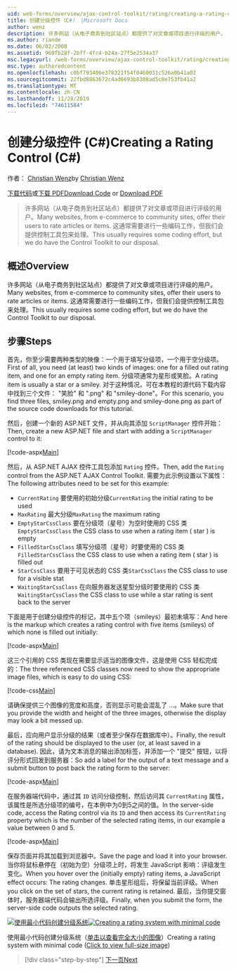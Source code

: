 ```yaml
---
uid: web-forms/overview/ajax-control-toolkit/rating/creating-a-rating-control-cs
title: 创建分级控件（C#） |Microsoft Docs
author: wenz
description: 许多网站（从电子商务到社区站点）都提供了对文章或项目进行评级的用户。 这通常需要进行一些编码工作，但我们有 。
ms.author: riande
ms.date: 06/02/2008
ms.assetid: 969fb28f-2bff-4fc4-b24a-27f5e2534a37
msc.legacyurl: /web-forms/overview/ajax-control-toolkit/rating/creating-a-rating-control-cs
msc.type: authoredcontent
ms.openlocfilehash: c0bf793406e378321f54f0460031c526a0b41a02
ms.sourcegitcommit: 22fbd8863672c4ad6693b8388ad5c8e753fb41a2
ms.translationtype: MT
ms.contentlocale: zh-CN
ms.lasthandoff: 11/28/2019
ms.locfileid: "74611584"
---
```

# <a name="creating-a-rating-control-c"></a><span data-ttu-id="c5900-104">创建分级控件 (C#)</span><span class="sxs-lookup"><span data-stu-id="c5900-104">Creating a Rating Control (C#)</span></span>

<span data-ttu-id="c5900-105">作者： [Christian Wenz](https://github.com/wenz)</span><span class="sxs-lookup"><span data-stu-id="c5900-105">by [Christian Wenz](https://github.com/wenz)</span></span>

<span data-ttu-id="c5900-106">[下载代码](https://download.microsoft.com/download/9/3/f/93f8daea-bebd-4821-833b-95205389c7d0/rating0.cs.zip)或[下载 PDF](https://download.microsoft.com/download/2/d/c/2dc10e34-6983-41d4-9c08-f78f5387d32b/rating0CS.pdf)</span><span class="sxs-lookup"><span data-stu-id="c5900-106">[Download Code](https://download.microsoft.com/download/9/3/f/93f8daea-bebd-4821-833b-95205389c7d0/rating0.cs.zip) or [Download PDF](https://download.microsoft.com/download/2/d/c/2dc10e34-6983-41d4-9c08-f78f5387d32b/rating0CS.pdf)</span></span>

> <span data-ttu-id="c5900-107">许多网站（从电子商务到社区站点）都提供了对文章或项目进行评级的用户。</span><span class="sxs-lookup"><span data-stu-id="c5900-107">Many websites, from e-commerce to community sites, offer their users to rate articles or items.</span></span> <span data-ttu-id="c5900-108">这通常需要进行一些编码工作，但我们会提供控制工具包来处理。</span><span class="sxs-lookup"><span data-stu-id="c5900-108">This usually requires some coding effort, but we do have the Control Toolkit to our disposal.</span></span>

## <a name="overview"></a><span data-ttu-id="c5900-109">概述</span><span class="sxs-lookup"><span data-stu-id="c5900-109">Overview</span></span>

<span data-ttu-id="c5900-110">许多网站（从电子商务到社区站点）都提供了对文章或项目进行评级的用户。</span><span class="sxs-lookup"><span data-stu-id="c5900-110">Many websites, from e-commerce to community sites, offer their users to rate articles or items.</span></span> <span data-ttu-id="c5900-111">这通常需要进行一些编码工作，但我们会提供控制工具包来处理。</span><span class="sxs-lookup"><span data-stu-id="c5900-111">This usually requires some coding effort, but we do have the Control Toolkit to our disposal.</span></span>

## <a name="steps"></a><span data-ttu-id="c5900-112">步骤</span><span class="sxs-lookup"><span data-stu-id="c5900-112">Steps</span></span>

<span data-ttu-id="c5900-113">首先，你至少需要两种类型的映像：一个用于填写分级项，一个用于空分级项。</span><span class="sxs-lookup"><span data-stu-id="c5900-113">First of all, you need (at least) two kinds of images: one for a filled out rating item, and one for an empty rating item.</span></span> <span data-ttu-id="c5900-114">分级项通常为星形或笑脸。</span><span class="sxs-lookup"><span data-stu-id="c5900-114">A rating item is usually a star or a smiley.</span></span> <span data-ttu-id="c5900-115">对于这种情况，可在本教程的源代码下载内容中找到三个文件： "笑脸" 和 ".png" 和 "smiley-done"。</span><span class="sxs-lookup"><span data-stu-id="c5900-115">For this scenario, you find three files, smiley.png and empty.png and smiley-done.png as part of the source code downloads for this tutorial.</span></span>

<span data-ttu-id="c5900-116">然后，创建一个新的 ASP.NET 文件，并从向其添加 `ScriptManager` 控件开始：</span><span class="sxs-lookup"><span data-stu-id="c5900-116">Then, create a new ASP.NET file and start with adding a `ScriptManager` control to it:</span></span>

[!code-aspx[Main](creating-a-rating-control-cs/samples/sample1.aspx)]

<span data-ttu-id="c5900-117">然后，从 ASP.NET AJAX 控件工具包添加 `Rating` 控件。</span><span class="sxs-lookup"><span data-stu-id="c5900-117">Then, add the `Rating` control from the ASP.NET AJAX Control Toolkit.</span></span> <span data-ttu-id="c5900-118">需要为此示例设置以下属性：</span><span class="sxs-lookup"><span data-stu-id="c5900-118">The following attributes need to be set for this example:</span></span>

- <span data-ttu-id="c5900-119">`CurrentRating` 要使用的初始分级</span><span class="sxs-lookup"><span data-stu-id="c5900-119">`CurrentRating` the initial rating to be used</span></span>
- <span data-ttu-id="c5900-120">`MaxRating` 最大分级</span><span class="sxs-lookup"><span data-stu-id="c5900-120">`MaxRating` the maximum rating</span></span>
- <span data-ttu-id="c5900-121">`EmptyStarCssClass` 要在分级项（星号）为空时使用的 CSS 类</span><span class="sxs-lookup"><span data-stu-id="c5900-121">`EmptyStarCssClass` the CSS class to use when a rating item ( star ) is empty</span></span>
- <span data-ttu-id="c5900-122">`FilledStarCssClass` 填写分级项（星号）时要使用的 CSS 类</span><span class="sxs-lookup"><span data-stu-id="c5900-122">`FilledStarCssClass` the CSS class to use when a rating item ( star ) is filled out</span></span>
- <span data-ttu-id="c5900-123">`StarCssClass` 要用于可见状态的 CSS 类</span><span class="sxs-lookup"><span data-stu-id="c5900-123">`StarCssClass` the CSS class to use for a visible stat</span></span>
- <span data-ttu-id="c5900-124">`WaitingStarCssClass` 在向服务器发送星型分级时要使用的 CSS 类</span><span class="sxs-lookup"><span data-stu-id="c5900-124">`WaitingStarCssClass` the CSS class to use while a star rating is sent back to the server</span></span>

<span data-ttu-id="c5900-125">下面是用于创建分级控件的标记，其中五个项（smileys）最初未填写：</span><span class="sxs-lookup"><span data-stu-id="c5900-125">And here is the markup which creates a rating control with five items (smileys) of which none is filled out initially:</span></span>

[!code-aspx[Main](creating-a-rating-control-cs/samples/sample2.aspx)]

<span data-ttu-id="c5900-126">这三个引用的 CSS 类现在需要显示适当的图像文件，这是使用 CSS 轻松完成的：</span><span class="sxs-lookup"><span data-stu-id="c5900-126">The three referenced CSS classes now need to show the appropriate image files, which is easy to do using CSS:</span></span>

[!code-css[Main](creating-a-rating-control-cs/samples/sample3.css)]

<span data-ttu-id="c5900-127">请确保提供三个图像的宽度和高度，否则显示可能会混乱了 ...。</span><span class="sxs-lookup"><span data-stu-id="c5900-127">Make sure that you provide the width and height of the three images, otherwise the display may look a bit messed up.</span></span>

<span data-ttu-id="c5900-128">最后，应向用户显示分级的结果（或者至少保存在数据库中）。</span><span class="sxs-lookup"><span data-stu-id="c5900-128">Finally, the result of the rating should be displayed to the user (or, at least saved in a database).</span></span> <span data-ttu-id="c5900-129">因此，请为文本消息的输出添加标签，并添加一个 "提交" 按钮，以将评分形式回发到服务器：</span><span class="sxs-lookup"><span data-stu-id="c5900-129">So add a label for the output of a text message and a submit button to post back the rating form to the server:</span></span>

[!code-aspx[Main](creating-a-rating-control-cs/samples/sample4.aspx)]

<span data-ttu-id="c5900-130">在服务器端代码中，通过其 `ID` 访问分级控制，然后访问其 `CurrentRating` 属性，该属性是所选分级项的编号，在本例中为0到5之间的值。</span><span class="sxs-lookup"><span data-stu-id="c5900-130">In the server-side code, access the Rating control via its `ID` and then access its `CurrentRating` property which is the number of the selected rating items, in our example a value between 0 and 5.</span></span>

[!code-aspx[Main](creating-a-rating-control-cs/samples/sample5.aspx)]

<span data-ttu-id="c5900-131">保存页面并将其加载到浏览器中。</span><span class="sxs-lookup"><span data-stu-id="c5900-131">Save the page and load it into your browser.</span></span> <span data-ttu-id="c5900-132">当你将鼠标悬停在（初始为空）分级项上时，将发生 JavaScript 影响：评级发生变化。</span><span class="sxs-lookup"><span data-stu-id="c5900-132">When you hover over the (initially empty) rating items, a JavaScript effect occurs: The rating changes.</span></span> <span data-ttu-id="c5900-133">单击星形组后，将保留当前评级。</span><span class="sxs-lookup"><span data-stu-id="c5900-133">When you click on the set of stars, the current rating is retained.</span></span> <span data-ttu-id="c5900-134">最后，当你提交窗体时，服务器端代码会输出所选评级。</span><span class="sxs-lookup"><span data-stu-id="c5900-134">Finally, when you submit the form, the server-side code outputs the selected rating.</span></span>

<span data-ttu-id="c5900-135">[![使用最小代码创建分级系统](creating-a-rating-control-cs/_static/image2.png)](creating-a-rating-control-cs/_static/image1.png)</span><span class="sxs-lookup"><span data-stu-id="c5900-135">[![Creating a rating system with minimal code](creating-a-rating-control-cs/_static/image2.png)](creating-a-rating-control-cs/_static/image1.png)</span></span>

<span data-ttu-id="c5900-136">使用最小代码创建分级系统（[单击以查看完全大小的图像](creating-a-rating-control-cs/_static/image3.png)）</span><span class="sxs-lookup"><span data-stu-id="c5900-136">Creating a rating system with minimal code ([Click to view full-size image](creating-a-rating-control-cs/_static/image3.png))</span></span>

> [!div class="step-by-step"]
> [<span data-ttu-id="c5900-137">下一页</span><span class="sxs-lookup"><span data-stu-id="c5900-137">Next</span></span>](creating-a-rating-control-vb.md)
